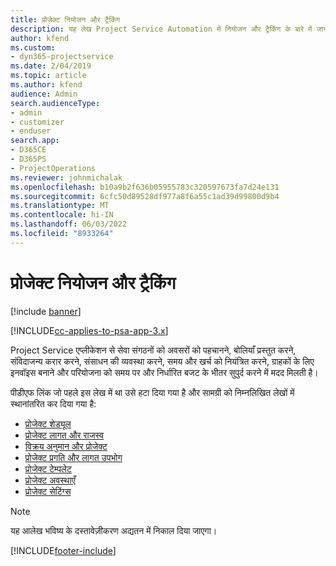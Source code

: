 ```yaml
---
title: प्रोजेक्ट नियोजन और ट्रैकिंग
description: यह लेख Project Service Automation में नियोजन और ट्रैकिंग के बारे में जानकारी के लिए एक लिंक प्रदान करता है।
author: kfend
ms.custom:
- dyn365-projectservice
ms.date: 2/04/2019
ms.topic: article
ms.author: kfend
audience: Admin
search.audienceType:
- admin
- customizer
- enduser
search.app:
- D365CE
- D365PS
- ProjectOperations
ms.reviewer: johnmichalak
ms.openlocfilehash: b10a9b2f636b05955783c320597673fa7d24e131
ms.sourcegitcommit: 6cfc50d89528df977a8f6a55c1ad39d99800d9b4
ms.translationtype: MT
ms.contentlocale: hi-IN
ms.lasthandoff: 06/03/2022
ms.locfileid: "8933264"
---
```

# <a name="project-planning-and-tracking"></a>प्रोजेक्ट नियोजन और ट्रैकिंग

[!include [banner](../../includes/psa-now-project-operations.md)]

[!INCLUDE[cc-applies-to-psa-app-3.x](../../includes/cc-applies-to-psa-app-3x.md)]

Project Service एप्लीकेशन से सेवा संगठनों को अवसरों को पहचानने, बोलियाँ प्रस्तुत करने, संविदाजन्य करार करने, संसाधन की व्यवस्था करने, समय और खर्च को नियंत्रित करने, ग्राहकों के लिए इनवॉइस बनाने और परियोजना को समय पर और निर्धारित बजट के भीतर सुपुर्द करने में मदद मिलती है। 

पीडीएफ लिंक जो पहले इस लेख में था उसे हटा दिया गया है और सामग्री को निम्नलिखित लेखों में स्थानांतरित कर दिया गया है:

- [प्रोजेक्ट शेड्यूल](../project-creating.md)
- [प्रोजेक्ट लागत और राजस्व](../project-estimating.md)
- [विक्रय अनुमान और प्रोजेक्ट](../project-leveraging.md)
- [प्रोजेक्ट प्रगति और लागत उपभोग](../project-tracking.md)
- [प्रोजेक्ट टेम्पलेट](../project-templates.md)
- [प्रोजेक्ट अवस्थाएँ](../project-stages.md)
- [प्रोजेक्ट सेटिंग्‍स](../project-settings.md)

> [!NOTE]
> यह आलेख भविष्य के दस्तावेज़ीकरण अद्यतन में निकाल दिया जाएगा। 


[!INCLUDE[footer-include](../../includes/footer-banner.md)]
